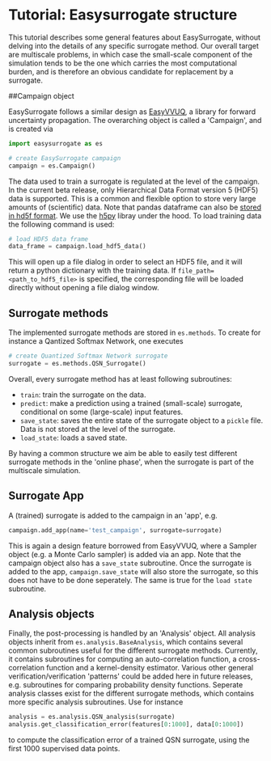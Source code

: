 # Tutorial: Easysurrogate structure

This tutorial describes some general features about EasySurrogate, without delving into the details of any specific surrogate method. Our overall target are multiscale problems, in which case the small-scale component of the simulation tends to be the one which carries the most computational burden, and is therefore an obvious candidate for replacement by a surrogate.

##Campaign object

EasySurrogate follows a similar design as [EasyVVUQ](https://github.com/UCL-CCS/EasyVVUQ), a library for forward uncertainty propagation. The overarching object is called a 'Campaign', and is created via

```python
import easysurrogate as es

# create EasySurrogate campaign
campaign = es.Campaign()
```

The data used to train a surrogate is regulated at the level of the campaign. In the current beta release, only Hierarchical Data Format version 5 (HDF5) data is supported. This is a common  and flexible option to store very large amounts of (scientific) data. Note that pandas dataframe can also be [stored in hd5f format](https://pandas.pydata.org/pandas-docs/stable/reference/api/pandas.DataFrame.to_hdf.html). We use the [h5py](https://www.h5py.org/) libray under the hood. To load training data the following command is used:

```python
# load HDF5 data frame
data_frame = campaign.load_hdf5_data()
```

This will open up a file dialog in order to select an HDF5 file, and it will return a python dictionary with the training data. If `file_path=<path_to_hdf5_file>` is specified, the corresponding file will be loaded directly without opening a file dialog window.

## Surrogate methods

The implemented surrogate methods are stored in `es.methods`. To create for instance a Qantized Softmax Network, one executes

```python
# create Quantized Softmax Network surrogate
surrogate = es.methods.QSN_Surrogate()
```

Overall, every surrogate method has at least following subroutines:

+ `train`: train the surrogate on the data.
+ `predict`: make a prediction using a trained (small-scale) surrogate, conditional on some (large-scale) input features.
+ `save_state`: saves the entire state of the surrogate object to a `pickle` file. Data is not stored at the level of the surrogate.
+ `load_state`: loads a saved state.

By having a common structure we aim be able to easily test different surrogate methods in the 'online phase', when the surrogate is part of the multiscale simulation.

## Surrogate App

A (trained) surrogate is added to the campaign in an 'app', e.g.

```python
campaign.add_app(name='test_campaign', surrogate=surrogate)
```
 This is again a design feature borrowed from EasyVVUQ, where a Sampler object (e.g. a Monte Carlo sampler) is added via an app. Note that the campaign object also has a `save_state` subroutine. Once the surrogate is added to the app, `campaign.save_state` will also store the surrogate, so this does not have to be done seperately. The same is true for the `load state` subroutine.
 
## Analysis objects

Finally, the post-processing is handled by an 'Analysis' object. All analysis objects inherit from `es.analysis.BaseAnalysis`, which contains several common subroutines useful for the different surrogate methods. Currently, it contains subroutines for computing an auto-correlation function, a cross-correlation function and a kernel-density estimator. Various other general verification/verification 'patterns' could be added here in future releases, e.g. subroutines for comparing probability density functions. Seperate analysis classes exist for the different surrogate methods, which contains more specific analysis subroutines. Use for instance

```python
analysis = es.analysis.QSN_analysis(surrogate)
analysis.get_classification_error(features[0:1000], data[0:1000])
```
to compute the classification error of a trained QSN surrogate, using the first 1000 supervised data points.


